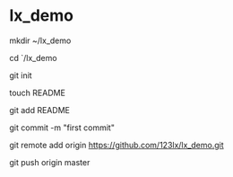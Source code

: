 lx_demo
=======

mkdir ~/lx_demo

cd `/lx_demo

git init 

touch README

git add README

git commit -m "first commit" 

git remote add origin https://github.com/123lx/lx_demo.git 

git push origin master
